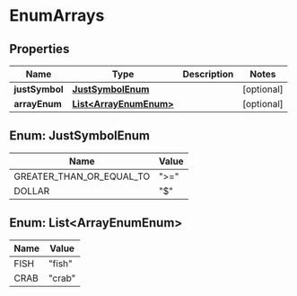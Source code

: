 

# EnumArrays

## Properties

Name | Type | Description | Notes
------------ | ------------- | ------------- | -------------
**justSymbol** | [**JustSymbolEnum**](#JustSymbolEnum) |  |  [optional]
**arrayEnum** | [**List&lt;ArrayEnumEnum&gt;**](#List&lt;ArrayEnumEnum&gt;) |  |  [optional]



## Enum: JustSymbolEnum

Name | Value
---- | -----
GREATER_THAN_OR_EQUAL_TO | &quot;&gt;&#x3D;&quot;
DOLLAR | &quot;$&quot;



## Enum: List&lt;ArrayEnumEnum&gt;

Name | Value
---- | -----
FISH | &quot;fish&quot;
CRAB | &quot;crab&quot;



